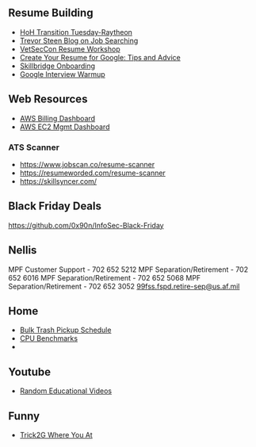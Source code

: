 ## Resume Building
- [HoH Transition Tuesday-Raytheon](https://www.youtube.com/watch?v=4Xx_q3kxgqc)
- [Trevor Steen Blog on Job Searching](https://ratil.life/searching-for-a-job/)
- [VetSecCon Resume Workshop](https://docs.google.com/presentation/d/1MjrCIYuIT6bUcJseVgcmQi_8KZ2M-i92/edit#slide=id.p1)
- [Create Your Resume for Google: Tips and Advice](https://www.youtube.com/watch?v=BYUy1yvjHxE)
- [Skillbridge Onboarding](https://www.hiringourheroes.org/career-services/fellowships/internships/cfp/onboarding/)
- [Google Interview Warmup](https://grow.google/certificates/interview-warmup/category/cybersecurity/all-questions/)

## Web Resources
- [AWS Billing Dashboard](https://us-east-1.console.aws.amazon.com/costmanagement/home?region=us-east-1#/home)
- [AWS EC2 Mgmt Dashboard](https://us-east-1.console.aws.amazon.com/ec2/home)

### ATS Scanner
- https://www.jobscan.co/resume-scanner
- https://resumeworded.com/resume-scanner
- https://skillsyncer.com/

## Black Friday Deals
https://github.com/0x90n/InfoSec-Black-Friday

## Nellis
MPF Customer Support - 702 652 5212
MPF Separation/Retirement - 702 652 6016
MPF Separation/Retirement - 702 652 5068
MPF Separation/Retirement - 702 652 3052
99fss.fspd.retire-sep@us.af.mil

## Home
- [Bulk Trash Pickup Schedule](https://www.republicservices.com/schedule)
- [CPU Benchmarks](https://www.cpubenchmark.net/cpu_list.php)
- 
## Youtube
- [Random Educational Videos](https://www.youtube.com/@veritasium)
## Funny
- [Trick2G Where You At](https://www.youtube.com/watch?v=AZtji4qwU9o)